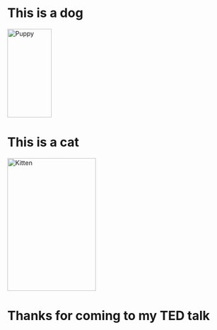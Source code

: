 # This is a dog 

<img src="https://cdn-prod.medicalnewstoday.com/content/images/articles/322/322868/golden-retriever-puppy.jpg" alt="Puppy" style="width:100px;height:200px;">

# This is a cat

<img src="https://img.purch.com/w/660/aHR0cDovL3d3dy5saXZlc2NpZW5jZS5jb20vaW1hZ2VzL2kvMDAwLzEwNC84MTkvb3JpZ2luYWwvY3V0ZS1raXR0ZW4uanBn" alt="Kitten" style="width:200px;height:300px;">
 
# Thanks for coming to my TED talk
 
